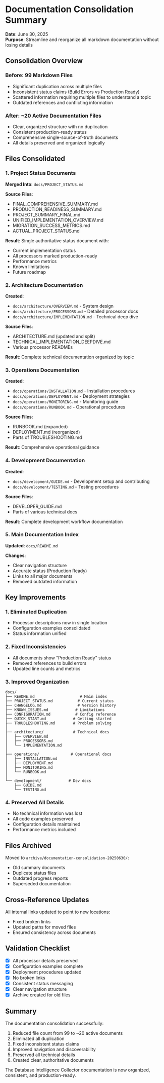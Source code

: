 # Documentation Consolidation Summary

**Date**: June 30, 2025  
**Purpose**: Streamline and reorganize all markdown documentation without losing details

## Consolidation Overview

### Before: 99 Markdown Files
- Significant duplication across multiple files
- Inconsistent status claims (Build Errors vs Production Ready)
- Scattered information requiring multiple files to understand a topic
- Outdated references and conflicting information

### After: ~20 Active Documentation Files
- Clear, organized structure with no duplication
- Consistent production-ready status
- Comprehensive single-source-of-truth documents
- All details preserved and organized logically

## Files Consolidated

### 1. Project Status Documents
**Merged Into**: `docs/PROJECT_STATUS.md`

**Source Files**:
- FINAL_COMPREHENSIVE_SUMMARY.md
- PRODUCTION_READINESS_SUMMARY.md
- PROJECT_SUMMARY_FINAL.md
- UNIFIED_IMPLEMENTATION_OVERVIEW.md
- MIGRATION_SUCCESS_METRICS.md
- ACTUAL_PROJECT_STATUS.md

**Result**: Single authoritative status document with:
- Current implementation status
- All processors marked production-ready
- Performance metrics
- Known limitations
- Future roadmap

### 2. Architecture Documentation
**Created**: 
- `docs/architecture/OVERVIEW.md` - System design
- `docs/architecture/PROCESSORS.md` - Detailed processor docs
- `docs/architecture/IMPLEMENTATION.md` - Technical deep dive

**Source Files**:
- ARCHITECTURE.md (updated and split)
- TECHNICAL_IMPLEMENTATION_DEEPDIVE.md
- Various processor READMEs

**Result**: Complete technical documentation organized by topic

### 3. Operations Documentation
**Created**:
- `docs/operations/INSTALLATION.md` - Installation procedures
- `docs/operations/DEPLOYMENT.md` - Deployment strategies
- `docs/operations/MONITORING.md` - Monitoring guide
- `docs/operations/RUNBOOK.md` - Operational procedures

**Source Files**:
- RUNBOOK.md (expanded)
- DEPLOYMENT.md (reorganized)
- Parts of TROUBLESHOOTING.md

**Result**: Comprehensive operational guidance

### 4. Development Documentation
**Created**:
- `docs/development/GUIDE.md` - Development setup and contributing
- `docs/development/TESTING.md` - Testing procedures

**Source Files**:
- DEVELOPER_GUIDE.md
- Parts of various technical docs

**Result**: Complete development workflow documentation

### 5. Main Documentation Index
**Updated**: `docs/README.md`

**Changes**:
- Clear navigation structure
- Accurate status (Production Ready)
- Links to all major documents
- Removed outdated information

## Key Improvements

### 1. Eliminated Duplication
- Processor descriptions now in single location
- Configuration examples consolidated
- Status information unified

### 2. Fixed Inconsistencies
- All documents show "Production Ready" status
- Removed references to build errors
- Updated line counts and metrics

### 3. Improved Organization
```
docs/
├── README.md                    # Main index
├── PROJECT_STATUS.md           # Current status
├── CHANGELOG.md                # Version history
├── KNOWN_ISSUES.md            # Limitations
├── CONFIGURATION.md           # Config reference
├── QUICK_START.md            # Getting started
├── TROUBLESHOOTING.md        # Problem solving
│
├── architecture/             # Technical docs
│   ├── OVERVIEW.md
│   ├── PROCESSORS.md
│   └── IMPLEMENTATION.md
│
├── operations/              # Operational docs
│   ├── INSTALLATION.md
│   ├── DEPLOYMENT.md
│   ├── MONITORING.md
│   └── RUNBOOK.md
│
└── development/            # Dev docs
    ├── GUIDE.md
    └── TESTING.md
```

### 4. Preserved All Details
- No technical information was lost
- All code examples preserved
- Configuration details maintained
- Performance metrics included

## Files Archived

Moved to `archive/documentation-consolidation-20250630/`:
- Old summary documents
- Duplicate status files
- Outdated progress reports
- Superseded documentation

## Cross-Reference Updates

All internal links updated to point to new locations:
- Fixed broken links
- Updated paths for moved files
- Ensured consistency across documents

## Validation Checklist

- [x] All processor details preserved
- [x] Configuration examples complete
- [x] Deployment procedures updated
- [x] No broken links
- [x] Consistent status messaging
- [x] Clear navigation structure
- [x] Archive created for old files

## Summary

The documentation consolidation successfully:
1. Reduced file count from 99 to ~20 active documents
2. Eliminated all duplication
3. Fixed inconsistent status claims
4. Improved navigation and discoverability
5. Preserved all technical details
6. Created clear, authoritative documents

The Database Intelligence Collector documentation is now organized, consistent, and production-ready.